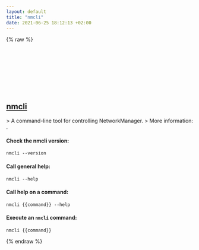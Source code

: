 ```yaml
---
layout: default
title: "nmcli"
date: 2021-06-25 18:12:13 +02:00
---
```

{% raw %}
<h2 id="nmcli">
  <a href="/en/linux/nmcli.html">nmcli</a> <a href="#nmcli"><svg class="icon">
    <use href="/assets/images/unicode_sprite.svg#link" />
  </svg></a>
</h2>
> A command-line tool for controlling NetworkManager.
> More information: <https://man.archlinux.org/man/nmcli.1>.

#### Check the nmcli version:
```shell
nmcli --version
```
#### Call general help:
```shell
nmcli --help
```
#### Call help on a command:
```shell
nmcli {{command}} --help
```
#### Execute an `nmcli` command:
```shell
nmcli {{command}}
```
{% endraw %}